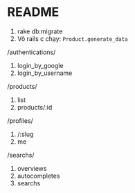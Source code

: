 # README

1. rake db:migrate
2. Vô rails c chạy: `Product.generate_data`

/authentications/

1. login_by_google
2. login_by_username

/products/

1. list
2. products/:id

/profiles/

1. /:slug
2. me

/searchs/

1. overviews
2. autocompletes
3. searchs
